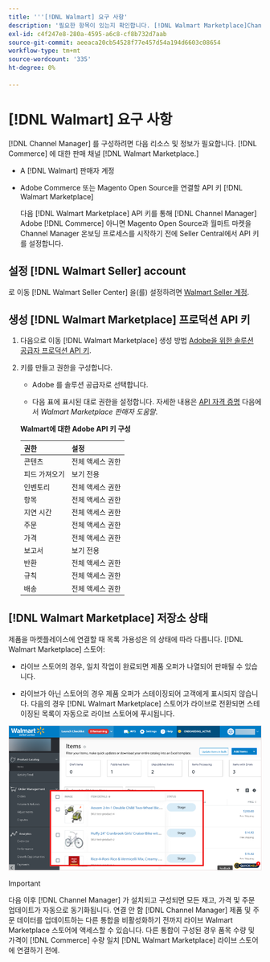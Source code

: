 ```yaml
---
title: '''[!DNL Walmart] 요구 사항'
description: '필요한 항목이 있는지 확인합니다. [!DNL Walmart Marketplace]Channel Manager와 통합할 정보 및 리소스'
exl-id: c4f247e8-280a-4595-a6c8-cf8b732d7aab
source-git-commit: aeeaca20cb54528f77e457d54a194d6603c08654
workflow-type: tm+mt
source-wordcount: '335'
ht-degree: 0%

---
```


# [!DNL Walmart] 요구 사항

[!DNL Channel Manager] 를 구성하려면 다음 리소스 및 정보가 필요합니다. [!DNL Commerce] 에 대한 판매 채널 [!DNL Walmart Marketplace.]

* A [!DNL Walmart] 판매자 계정

* Adobe Commerce 또는 Magento Open Source을 연결할 API 키 [!DNL Walmart Marketplace]

   다음 [!DNL Walmart Marketplace] API 키를 통해 [!DNL Channel Manager] Adobe [!DNL Commerce] 아니면 Magento Open Source과 월마트 마켓을 Channel Manager 온보딩 프로세스를 시작하기 전에 Seller Central에서 API 키를 설정합니다.

## 설정 [!DNL Walmart Seller] account

로 이동 [!DNL Walmart Seller Center] 을(를) 설정하려면 [Walmart Seller 계정](https://seller.walmart.com/signup?q=&amp;origin=solution_provider&amp;src=0014M00001zivMp).

## 생성 [!DNL Walmart Marketplace] 프로덕션 API 키

1. 다음으로 이동 [!DNL Walmart Marketplace] 생성 방법 [Adobe을 위한 솔루션 공급자 프로덕션 API 키](https://developer.walmart.com/#preloginModal?redirectUri=https%3A%2F%2Fdeveloper.walmart.com%2Faccount%2FgenerateKey).

1. 키를 만들고 권한을 구성합니다.

   * Adobe 를 솔루션 공급자로 선택합니다.

   * 다음 표에 표시된 대로 권한을 설정합니다. 자세한 내용은 [API 자격 증명](https://sellerhelp.walmart.com/seller/s/guide?article=000006422) 다음에서 _Walmart Marketplace 판매자 도움말_.

   **Walmart에 대한 Adobe API 키 구성**

   | **권한** | **설정** |
   |----------------|-------------|
   | 콘텐츠 | 전체 액세스 권한 |
   | 피드 가져오기 | 보기 전용 |
   | 인벤토리 | 전체 액세스 권한 |
   | 항목 | 전체 액세스 권한 |
   | 지연 시간 | 전체 액세스 권한 |
   | 주문 | 전체 액세스 권한 |
   | 가격 | 전체 액세스 권한 |
   | 보고서 | 보기 전용 |
   | 반환 | 전체 액세스 권한 |
   | 규칙 | 전체 액세스 권한 |
   | 배송 | 전체 액세스 권한 |

## [!DNL Walmart Marketplace] 저장소 상태

제품을 마켓플레이스에 연결할 때 목록 가용성은 의 상태에 따라 다릅니다. [!DNL Walmart Marketplace] 스토어:

* 라이브 스토어의 경우, 일치 작업이 완료되면 제품 오퍼가 나열되어 판매될 수 있습니다.

* 라이브가 아닌 스토어의 경우 제품 오퍼가 스테이징되어 고객에게 표시되지 않습니다. 다음의 경우 [!DNL Walmart Marketplace] 스토어가 라이브로 전환되면 스테이징된 목록이 자동으로 라이브 스토어에 푸시됩니다.

![[!DNL Walmart Seller Central] 스테이징된 제품](assets/walmart-seller-central-staged.png)

>[!IMPORTANT]
>
>다음 이후 [!DNL Channel Manager] 가 설치되고 구성되면 모든 재고, 가격 및 주문 업데이트가 자동으로 동기화됩니다. 연결 안 함 [!DNL Channel Manager] 제품 및 주문 데이터를 업데이트하는 다른 통합을 비활성화하기 전까지 라이브 Walmart Marketplace 스토어에 액세스할 수 있습니다. 다른 통합이 구성된 경우 품목 수량 및 가격이 [!DNL Commerce] 수량 일치 [!DNL Walmart Marketplace] 라이브 스토어에 연결하기 전에.

